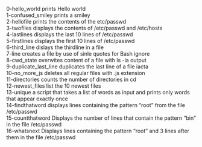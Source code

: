 0-hello_world prints Hello world <br />
1-confused_smiley prints a smiley <br />
2-hellofile prints the contents of the etc/passwd <br />
3-twofiles displays the contents of /etc/passwd and /etc/hosts <br />
4-lastlines displays the last 10 lines of /etc/passwd <br />
5-firstlines displays the first 10 lines of /etc/passwd <br />
6-third_line dislays the thirdline in a file <br />
7-line creates a file by use of  sinle quotes for Bash ignore <br />
8-cwd_state overwites content of a file with ls -la output <br />
9-duplicate_last_line duplicates the last line of a file iacta <br />
10-no_more_js deletes all regular files with .js  extension <br />
11-directories counts the number of directories in cd <br />
12-newest_files list the 10 newest files <br />
13-unique a script that takes a list of words as input and prints only words that appear exactly once <br />
14-findthatword displays lines containing the pattern “root” from the file /etc/passwd <br />
15-countthatword Displays the number of lines that contain the pattern “bin” in the file /etc/passwd <br />
16-whatsnext Displays lines containing the pattern “root” and 3 lines after them in the file /etc/passwd
